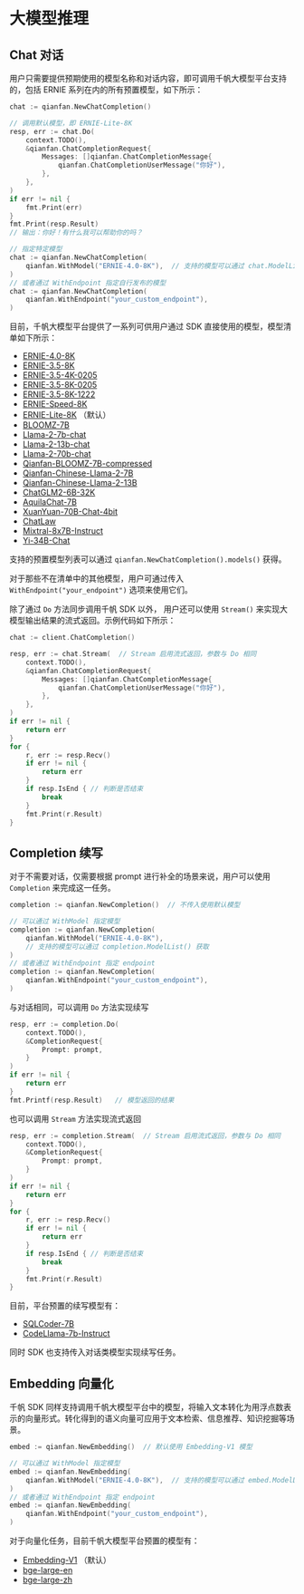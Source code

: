 # 大模型推理
 
## Chat 对话

用户只需要提供预期使用的模型名称和对话内容，即可调用千帆大模型平台支持的，包括 ERNIE 系列在内的所有预置模型，如下所示：

```go
chat := qianfan.NewChatCompletion() 

// 调用默认模型，即 ERNIE-Lite-8K
resp, err := chat.Do(
    context.TODO(),
    &qianfan.ChatCompletionRequest{
        Messages: []qianfan.ChatCompletionMessage{
            qianfan.ChatCompletionUserMessage("你好"),
        },
    },
)
if err != nil {
    fmt.Print(err)
}
fmt.Print(resp.Result)
// 输出：你好！有什么我可以帮助你的吗？

// 指定特定模型
chat := qianfan.NewChatCompletion(
    qianfan.WithModel("ERNIE-4.0-8K"),  // 支持的模型可以通过 chat.ModelList() 获取
)
// 或者通过 WithEndpoint 指定自行发布的模型
chat := qianfan.NewChatCompletion(
    qianfan.WithEndpoint("your_custom_endpoint"),
)
```

目前，千帆大模型平台提供了一系列可供用户通过 SDK 直接使用的模型，模型清单如下所示：

- [ERNIE-4.0-8K](https://cloud.baidu.com/doc/WENXINWORKSHOP/s/clntwmv7t)
- [ERNIE-3.5-8K](https://cloud.baidu.com/doc/WENXINWORKSHOP/s/jlil56u11)
- [ERNIE-3.5-4K-0205](https://cloud.baidu.com/doc/WENXINWORKSHOP/s/Llsr67q8h)
- [ERNIE-3.5-8K-0205](https://cloud.baidu.com/doc/WENXINWORKSHOP/s/llsr6hjxo)
- [ERNIE-3.5-8K-1222](https://cloud.baidu.com/doc/WENXINWORKSHOP/s/mlt3vdi2j)
- [ERNIE-Speed-8K](https://cloud.baidu.com/doc/WENXINWORKSHOP/s/klqx7b1xf)
- [ERNIE-Lite-8K](https://cloud.baidu.com/doc/WENXINWORKSHOP/s/dltgsna1o) （默认）
- [BLOOMZ-7B](https://cloud.baidu.com/doc/WENXINWORKSHOP/s/Jljcadglj)
- [Llama-2-7b-chat](https://cloud.baidu.com/doc/WENXINWORKSHOP/s/Rlki1zlai)
- [Llama-2-13b-chat](https://cloud.baidu.com/doc/WENXINWORKSHOP/s/2lki2us1e)
- [Llama-2-70b-chat](https://cloud.baidu.com/doc/WENXINWORKSHOP/s/8lkjfhiyt)
- [Qianfan-BLOOMZ-7B-compressed](https://cloud.baidu.com/doc/WENXINWORKSHOP/s/nllyzpcmp)
- [Qianfan-Chinese-Llama-2-7B](https://cloud.baidu.com/doc/WENXINWORKSHOP/s/Sllyztytp)
- [Qianfan-Chinese-Llama-2-13B](https://cloud.baidu.com/doc/WENXINWORKSHOP/s/8lo479b4b)
- [ChatGLM2-6B-32K](https://cloud.baidu.com/doc/WENXINWORKSHOP/s/Bllz001ff)
- [AquilaChat-7B](https://cloud.baidu.com/doc/WENXINWORKSHOP/s/ollz02e7i)
- [XuanYuan-70B-Chat-4bit](https://cloud.baidu.com/doc/WENXINWORKSHOP/s/Ylp88e5jc)
- [ChatLaw](https://cloud.baidu.com/doc/WENXINWORKSHOP/s/Qlphtigbf)
- [Mixtral-8x7B-Instruct](https://cloud.baidu.com/doc/WENXINWORKSHOP/s/Rlqx7c834)
- [Yi-34B-Chat](https://cloud.baidu.com/doc/WENXINWORKSHOP/s/vlpteyv3c)

支持的预置模型列表可以通过 `qianfan.NewChatCompletion().models()` 获得。

对于那些不在清单中的其他模型，用户可通过传入 `WithEndpoint("your_endpoint")` 选项来使用它们。

除了通过  `Do`  方法同步调用千帆 SDK 以外， 用户还可以使用 `Stream()` 来实现大模型输出结果的流式返回。示例代码如下所示：

```go
chat := client.ChatCompletion()

resp, err := chat.Stream(  // Stream 启用流式返回，参数与 Do 相同
    context.TODO(),
    &qianfan.ChatCompletionRequest{
        Messages: []qianfan.ChatCompletionMessage{
            qianfan.ChatCompletionUserMessage("你好"),
        },
    },
)
if err != nil {
    return err
}
for {
    r, err := resp.Recv()
    if err != nil {
        return err
    }
    if resp.IsEnd { // 判断是否结束
        break
    }
    fmt.Print(r.Result)
}
```

## Completion 续写

对于不需要对话，仅需要根据 prompt 进行补全的场景来说，用户可以使用 `Completion` 来完成这一任务。

```go
completion := qianfan.NewCompletion()  // 不传入使用默认模型

// 可以通过 WithModel 指定模型
completion := qianfan.NewCompletion(
    qianfan.WithModel("ERNIE-4.0-8K"),  
    // 支持的模型可以通过 completion.ModelList() 获取
)
// 或者通过 WithEndpoint 指定 endpoint
completion := qianfan.NewCompletion(
    qianfan.WithEndpoint("your_custom_endpoint"),
)
```

与对话相同，可以调用 `Do` 方法实现续写

```go
resp, err := completion.Do(
    context.TODO(), 
    &CompletionRequest{
        Prompt: prompt,
    }
)
if err != nil {
    return err
}
fmt.Printf(resp.Result)   // 模型返回的结果
```

也可以调用 `Stream` 方法实现流式返回

```go
resp, err := completion.Stream(  // Stream 启用流式返回，参数与 Do 相同
    context.TODO(), 
    &CompletionRequest{
        Prompt: prompt,
    }
)
if err != nil {
    return err
}
for {
    r, err := resp.Recv()
    if err != nil {
        return err
    }
    if resp.IsEnd { // 判断是否结束
        break
    }
    fmt.Print(r.Result)
}
```

目前，平台预置的续写模型有：

- [SQLCoder-7B](https://cloud.baidu.com/doc/WENXINWORKSHOP/s/Hlo472sa2)
- [CodeLlama-7b-Instruct](https://cloud.baidu.com/doc/WENXINWORKSHOP/s/ylo47d03k)

同时 SDK 也支持传入对话类模型实现续写任务。

## Embedding 向量化

千帆 SDK 同样支持调用千帆大模型平台中的模型，将输入文本转化为用浮点数表示的向量形式。转化得到的语义向量可应用于文本检索、信息推荐、知识挖掘等场景。

```go
embed := qianfan.NewEmbedding()  // 默认使用 Embedding-V1 模型

// 可以通过 WithModel 指定模型
embed := qianfan.NewEmbedding(
    qianfan.WithModel("ERNIE-4.0-8K"),  // 支持的模型可以通过 embed.ModelList() 获取
)
// 或者通过 WithEndpoint 指定 endpoint
embed := qianfan.NewEmbedding(
    qianfan.WithEndpoint("your_custom_endpoint"),
)
```

对于向量化任务，目前千帆大模型平台预置的模型有：

- [Embedding-V1](https://cloud.baidu.com/doc/WENXINWORKSHOP/s/alj562vvu) （默认）
- [bge-large-en](https://cloud.baidu.com/doc/WENXINWORKSHOP/s/mllz05nzk)
- [bge-large-zh](https://cloud.baidu.com/doc/WENXINWORKSHOP/s/dllz04sro)


